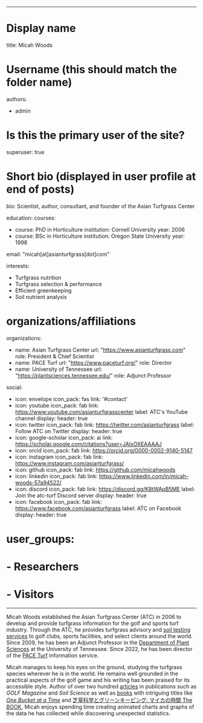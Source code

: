 
---

# Display name
title: Micah Woods

# Username (this should match the folder name)
authors:
- admin

# Is this the primary user of the site?
superuser: true

# Short bio (displayed in user profile at end of posts)
bio: Scientist, author, consultant, and founder of the Asian Turfgrass Center 

education:
  courses:
  - course: PhD in Horticulture
    institution: Cornell University
    year: 2006
  - course: BSc in Horticulture
    institution: Oregon State University
    year: 1998
    
email: "micah[at]asianturfgrass[dot]com"

interests:
- Turfgrass nutrition
- Turfgrass selection & performance
- Efficient greenkeeping
- Soil nutrient analysis

# organizations/affiliations
organizations:
- name: Asian Turfgrass Center
  url: "https://www.asianturfgrass.com"
  role: President & Chief Scientist
- name: PACE Turf
  url: "https://www.paceturf.org/"
  role: Director
- name: University of Tennessee
  url: "https://plantsciences.tennessee.edu/"
  role: Adjunct Professor
  
social:
- icon: envelope
  icon_pack: fas
  link: '#contact'
- icon: youtube
  icon_pack: fab
  link: https://www.youtube.com/asianturfgrasscenter
  label: ATC's YouTube channel
  display:
    header: true
- icon: twitter
  icon_pack: fab
  link: https://twitter.com/asianturfgrass
  label: Follow ATC on Twitter
  display:
    header: true
- icon: google-scholar
  icon_pack: ai
  link: https://scholar.google.com/citations?user=JAlxOXEAAAAJ
- icon: orcid
  icon_pack: fab
  link: https://orcid.org/0000-0002-9140-5147
- icon: instagram
  icon_pack: fab
  link: https://www.instagram.com/asianturfgrass/
- icon: github
  icon_pack: fab
  link: https://github.com/micahwoods
- icon: linkedin
  icon_pack: fab
  link: https://www.linkedin.com/in/micah-woods-57a94522/
- icon: discord
  icon_pack: fab
  link: https://discord.gg/K8tWApB5ME
  label: Join the atc-turf Discord server
  display:
    header: true
- icon: facebook
  icon_pack: fab
  link: https://www.facebook.com/asianturfgrass
  label: ATC on Facebook
  display:
    header: true
  

# user_groups:
# - Researchers
# - Visitors
---

Micah Woods established the Asian Turfgrass Center (ATC) in 2006 to develop and provide turfgrass information for the golf and sports turf industry. Through the ATC, he provides turfgrass advisory and [soil testing services](/project/soil-tests) to golf clubs, sports facilities, and select clients around the world. Since 2009, he has been an Adjunct Professor in the [Department of Plant Sciences](https://plantsciences.tennessee.edu/) at the University of Tennessee. Since 2022, he has been director of the [PACE Turf](https://www.paceturf.org/) information service. 

Micah manages to keep his eyes on the ground, studying the turfgrass species wherever he is in the world. He remains well grounded in the practical aspects of the golf game and his writing has been praised for its accessible style. Author of over two hundred [articles](/publication/) in publications such as *GOLF Magazine* and *Soil Science* as well as [books](/project/books/) with intriguing titles like [*One Bucket at a Time*](https://www.asianturfgrass.com/buckets/) and [芝草科学とグリーンキーピング: マイカの時間 The BOOK](https://www.amazon.co.jp/dp/4772841725/ref=cm_sw_r_cp_ep_dp_U-eyAbHH25ZNN), Micah enjoys spending time creating animated charts and graphs of the data he has collected while discovering unexpected statistics. 


